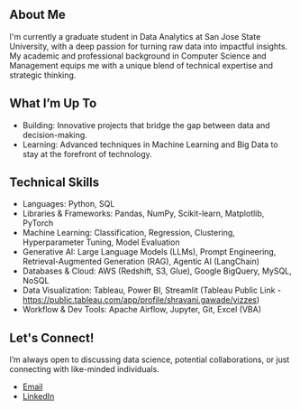 ## About Me
I'm currently a graduate student in Data Analytics at San Jose State University, with a deep passion for turning raw data into impactful insights. My academic and professional background in Computer Science and Management equips me with a unique blend of technical expertise and strategic thinking.

## What I’m Up To
- Building: Innovative projects that bridge the gap between data and decision-making.
- Learning: Advanced techniques in Machine Learning and Big Data to stay at the forefront of technology.

## Technical Skills
- Languages: Python, SQL
- Libraries & Frameworks: Pandas, NumPy, Scikit-learn, Matplotlib, PyTorch
- Machine Learning: Classification, Regression, Clustering, Hyperparameter Tuning, Model Evaluation
- Generative AI: Large Language Models (LLMs), Prompt Engineering, Retrieval-Augmented Generation (RAG), Agentic AI (LangChain)
- Databases & Cloud: AWS (Redshift, S3, Glue), Google BigQuery, MySQL, NoSQL
- Data Visualization: Tableau, Power BI, Streamlit (Tableau Public Link - https://public.tableau.com/app/profile/shravani.gawade/vizzes)
- Workflow & Dev Tools: Apache Airflow, Jupyter, Git, Excel (VBA)

## Let's Connect!
I’m always open to discussing data science, potential collaborations, or just connecting with like-minded individuals.
- [Email](mailto:shravani.gawade@sjsu.edu)
- [LinkedIn](https://www.linkedin.com/in/shravanigawade/)
